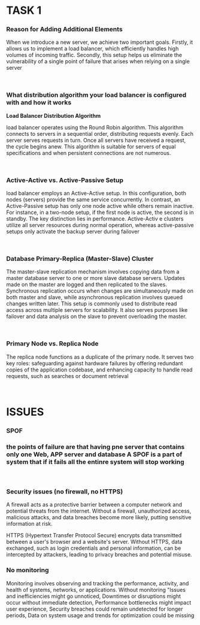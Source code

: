 <h1><strong>TASK 1</strong></h1>
<h3><strong>Reason for Adding Additional Elements</strong></h3>
<p>When we introduce a new server, we achieve two important goals. Firstly, it allows us to implement a load balancer, which efficiently handles high volumes of incoming traffic. Secondly, this setup helps us 
  eliminate the vulnerability of a single point of failure that arises when relying on a single server</p>
  <br>
  <h3><strong>What distribution algorithm your load balancer is configured with and how it works</strong></h3>
  <strong>Load Balancer Distribution Algorithm</strong>
  <p>load balancer operates using the Round Robin algorithm. 
    This algorithm connects to servers in a sequential order, distributing requests evenly. Each server serves requests in turn. 
    Once all servers have received a request, the cycle begins anew. This algorithm is suitable for servers of equal specifications and when persistent connections are not numerous.
</p>
<br>
<h3><strong>Active-Active vs. Active-Passive Setup</strong></h3>
<p>load balancer employs an Active-Active setup. In this configuration, both nodes (servers) provide the same service concurrently. In contrast, an Active-Passive setup has only one node active while others remain inactive. For instance, in a two-node setup, if the first node is active, the second is in standby. The key distinction lies in performance. Active-Activ
  e clusters utilize all server resources during normal operation, whereas active-passive setups
  only activate the backup server during failover</p>
  <br>
  <h3><strong>Database Primary-Replica (Master-Slave) Cluster</strong></h3>
  <p>The master-slave replication mechanism involves copying data from a master database 
    server to one or more slave database servers. Updates made on the master are logged 
    and then replicated to the slaves. Synchronous replication occurs when changes are
    simultaneously made on both master and slave, while asynchronous replication involves
    queued changes written later. This setup is commonly used to distribute read access across multiple servers for scalability. It also serves purposes like failover and data analysis on the slave to prevent overloading the master.
</p>
<br>
<h3><strong>Primary Node vs. Replica Node</strong></h3>
<p>The replica node functions as a duplicate of the primary node. It serves two key roles: safeguarding
  against hardware failures by offering redundant copies of the application codebase, and enhancing capacity to 
  handle read requests, such as searches or document retrieval</p>
  <br>

<h1><strong>ISSUES</strong></h1>
<h3><strong>SPOF</strong><h3>
<p>the points of failure are that having pne server that contains only one Web, APP server and database 
  A SPOF is a part of system that if it fails all the entinre system will stop working</p>
<br>
  <h3><strong>Security issues (no firewall, no HTTPS)</strong></h3>
<p> A firewall acts as a protective barrier between a computer network and potential threats from the internet. Without a firewall, unauthorized access, malicious attacks, and data breaches become more likely, putting sensitive information at risk.</p>
<p>HTTPS (Hypertext Transfer Protocol Secure) encrypts data transmitted between a user's browser and a website's server. Without HTTPS, data exchanged, such as login credentials and personal information, can be intercepted by attackers, leading to privacy breaches and potential misuse.</p>

<h3><strong>No monitoring</strong></h3>
<p>Monitoring involves observing and tracking the performance, activity, and health of systems, networks, or applications. Without monitoring "Issues and inefficiencies might go unnoticed, 
  Downtimes or disruptions might occur without immediate detection,
  Performance bottlenecks might impact user experience,
  Security breaches could remain undetected for longer periods,
  Data on system usage and trends for optimization could be missing
</p>
